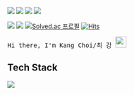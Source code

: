 <a href="mailto:chlrkd99@gmail.com" target="_blank"><img src="https://img.shields.io/badge/Gmail-EA4335?style=plastic&logo=Gmail&logoColor=ffffff"/></a>
<a href="mailto:chlrkd99@gmail.com" target="_blank"><img src="https://img.shields.io/badge/Gmail-EA4335?style=flat&logo=Gmail&logoColor=ffffff"/></a>
<a href="mailto:chlrkd99@gmail.com" target="_blank"><img src="https://img.shields.io/badge/Gmail-EA4335?style=for-the-badge&logo=Gmail&logoColor=ffffff"/></a>
<a href="mailto:chlrkd99@gmail.com" target="_blank"><img src="https://img.shields.io/badge/Gmail-EA4335?style=social&logo=Gmail&logoColor=ffffff"/></a>


<a href="https://76codefactory.tistory.com/" target="_blank"><img src="https://img.shields.io/badge/Blog-000000?style=flat-square,&logo=tistory&logoColor=white?labelColor=ffffff"></a> 
<a href="https://www.instagram.com/00choi_76/"><img src="https://img.shields.io/badge/Instagram-E4405F?style=plastic&logo=Instagram&logoColor=ffffff"/></a> 
[![Solved.ac 프로필](http://mazassumnida.wtf/api/mini/generate_badge?boj=y2hscmtk)](https://solved.ac/y2hscmtk) 
[![Hits](https://hits.seeyoufarm.com/api/count/incr/badge.svg?url=https%3A%2F%2Fgithub.com%2Fy2hscmtk&count_bg=%2379C83D&title_bg=%23555555&icon=github.svg&icon_color=%23E7E7E7&title=hits&edge_flat=false)](https://hits.seeyoufarm.com)

<samp> Hi there, I'm Kang Choi/최 강 <img src="https://media.giphy.com/media/hvRJCLFzcasrR4ia7z/giphy.gif" width="25"> </samp>

<h2>Tech Stack</h2>
<p align="left">
   <a> 
    <img src="https://skillicons.dev/icons?i=py,c,cpp,java,kotlin,swift,js,html,css,react,flask,fastapi,django,spring,raspberrypi,tensorflow,firebase" />
   </a>
</a>
